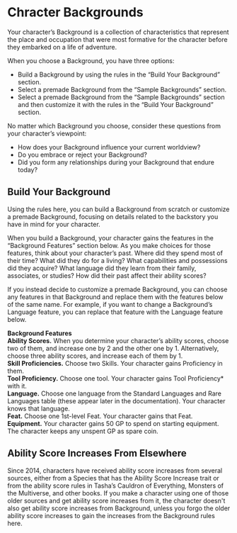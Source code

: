 # Chracter Backgrounds

Your character’s Background is a collection of characteristics that represent the place and occupation that were most formative for the  character before they embarked on a life of  adventure.

When you choose a Background, you have three options:

- Build a Background by using the rules in the  “Build Your Background” section.  
- Select a premade Background from the “Sample Backgrounds” section.
- Select a premade Background from the “Sample Backgrounds” section and then customize it with the rules in the “Build Your Background” section.


No matter which Background you choose, consider these questions from your character’s viewpoint:

- How does your Background influence your current worldview?
- Do you embrace or reject your Background?
- Did you form any relationships during your Background that endure today?

## Build Your Background

Using the rules here, you can build a Background from scratch or customize a premade Background, focusing on details  related to the backstory you have in mind for  your character.

When you build a Background, your character gains the features in the “Background Features” section below.
As you make choices for those features, think about your character’s past.
Where did they spend most of their time?
What  did they do for a living?
What capabilities and  possessions did they acquire?
What language  did they learn from their family, associates, or  studies?
How did their past affect their ability  scores?

If you instead decide to customize a premade Background, you can choose any features in that Background and replace them with the features below of the same name.
For example, if you want to change a Background’s Language feature, you can replace that feature with the Language feature below.

**Background Features**  
**Ability Scores.** When you determine your  character’s ability scores, choose two of them, and increase one by 2 and the other one by 1.
Alternatively, choose three ability scores, and increase each of them by 1.  
**Skill Proficiencies.** Choose two Skills.
Your character gains Proficiency in them.  
**Tool Proficiency.** Choose one tool.
Your character gains Tool Proficiency* with it.  
**Language.** Choose one language from the Standard Languages and Rare Languages table (these appear later in the documentation).
Your character knows that language.  
**Feat.** Choose one 1st-level Feat.
Your character gains that Feat.  
**Equipment.** Your character gains 50 GP to spend on starting equipment.
The character keeps any unspent GP as spare coin.

## Ability Score Increases From Elsewhere

Since 2014, characters have received ability score increases from several sources, either from a Species that has the Ability Score Increase trait or from the ability score rules in Tasha’s Cauldron of Everything, Monsters of the Multiverse, and other books.
If you make a character using one of those older sources and get ability score increases from it, the character doesn't also get ability score increases from Background, unless you forgo the older ability score increases to gain the increases from the Background rules here.
